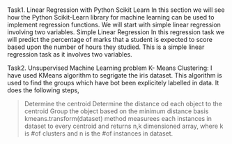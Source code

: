 # 
Task1.   Linear Regression with Python Scikit Learn
In this section we will see how the Python Scikit-Learn library for machine learning can be used to implement regression functions. We will start with simple linear regression involving two variables.
     Simple Linear Regression
In this regression task we will predict the percentage of marks that a student is expected to score based upon the number of hours they studied. This is a simple linear regression task as it involves two variables.

Task2.    Unsupervised Machine Learning problem
K- Means Clustering: I have used KMeans algorithm to segrigate the iris dataset.
This algorithm is used to find the groups which have bot been explicitely labelled in data. It does the following steps,
   > Determine the centroid
   > Determine the distance od each object to the centroid
   > Group the object based on the minimum distance basis
kmeans.transform(dataset) method measurees each instances in dataset to every centroid and returns n,k dimensioned array, where k is #of clusters and n is the #of instances in dataset.
